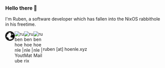 ### Hello there 👋

I'm Ruben, a software developer which has fallen into the NixOS rabbithole in his freetime.

[<img align="left" alt="hoenle.xyz" width="30px" src="https://raw.githubusercontent.com/iconic/open-iconic/master/svg/globe.svg" />][website]
[<img align="left" alt="rubenhoenle | Youtube" width="30px" src="https://cdn.jsdelivr.net/npm/simple-icons@v3/icons/youtube.svg" fill="red" />][youtube]
[<img align="left" alt="rubenhoenle | Matrix" width="30px" src="https://cdn.jsdelivr.net/npm/simple-icons@v3/icons/matrix.svg" />][matrix]
[<img align="left" alt="rubenhoenle | Mail" width="30px" src="https://raw.githubusercontent.com/FortAwesome/Font-Awesome/6.x/svgs/regular/envelope.svg" />][mail]

<br><br>

ruben [at] hoenle.xyz


[website]: https://hoenle.xyz
[matrix]: https://matrix.to/#/@ruben_h:matrix.org
[mail]: mailto:ruben@hoenle.xyz
[youtube]: https://www.youtube.com/watch?v=dQw4w9WgXcQ

<!--
**rubenhoenle/rubenhoenle** is a ✨ _special_ ✨ repository because its `README.md` (this file) appears on your GitHub profile.

Here are some ideas to get you started:

- 🔭 I’m currently working on ...
- 🌱 I’m currently learning ...
- 👯 I’m looking to collaborate on ...
- 🤔 I’m looking for help with ...
- 💬 Ask me about ...
- 📫 How to reach me: ...
- 😄 Pronouns: ...
- ⚡ Fun fact: ...
-->
